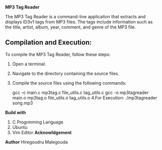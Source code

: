 **MP3 Tag Reader**

The MP3 Tag Reader is a command-line application that extracts and displays ID3v1 tags from MP3 files. The tags include information such as the title, artist, album, year, comment, and genre of the MP3 file.


## Compilation and Execution:  
To compile the MP3 Tag Reader, follow these steps:

1. Open a terminal.
2. Navigate to the directory containing the source files.
3. Compile the source files using the following commands:

    gcc -c main.c mp3tag.c file_utils.c tag_utils.c
    gcc -o mp3tagreader main.o mp3tag.o file_utils.o tag_utils.o
 4.For Execution: ./mp3tagreader song.mp3

**Build with**  
 1. C Progrmming Language
 2. Ubuntu
 3. Vim Editor
**Acknowldgement**

**Author**
Hiregoudru Malegouda
